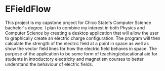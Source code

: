 # EFieldFlow
This project is my capstone project for Chico State's Computer Science bachelor's degree. I plan to combine my interest in both Physics and Computer Science by creating a desktop application that will allow the user to graphically create an electric charge configuration. The program will then calculate the strength of the electric field at a point in space as well as show the vector field lines for how the electric field behaves in space. The purpose of the application to be some form of teaching/educational aid for students in introductory electricity and magnetism courses to better understand the behaviour of electric fields.
